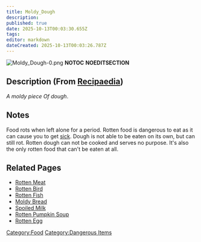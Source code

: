 ```yaml
---
title: Moldy_Dough
description: 
published: true
date: 2025-10-13T00:03:30.655Z
tags: 
editor: markdown
dateCreated: 2025-10-13T00:03:26.787Z
---
```


![Moldy_Dough-0.png](Moldy_Dough-0.png "Moldy_Dough-0.png")
__NOTOC__ __NOEDITSECTION__

## Description (From [Recipaedia](.. "wikilink"))

*A moldy piece Of dough*.

## Notes

Food rots when left alone for a period. Rotten food is dangerous to eat
as it can cause you to get [sick](Sickness "wikilink"). Dough is not
able to be eaten on its own, but can still rot. Rotten dough can not be
cooked and serves no purpose. It's also the only rotten food that can't
be eaten at all.

## Related Pages

  - [Rotten Meat](Rotten_Meat "wikilink")
  - [Rotten Bird](Rotten_Bird "wikilink")
  - [Rotten Fish](Rotten_Fish "wikilink")
  - [Moldy Bread](Moldy_Bread.md "wikilink")
  - [Spoiled Milk](Spoiled_Milk "wikilink")
  - [Rotten Pumpkin Soup](../Plants/Rotten_Pumpkin_Soup.md "wikilink")
  - [Rotten Egg](Rotten_Egg "wikilink")

[Category:Food](Category:Food "wikilink") [Category:Dangerous
Items](Category:Dangerous_Items "wikilink")
